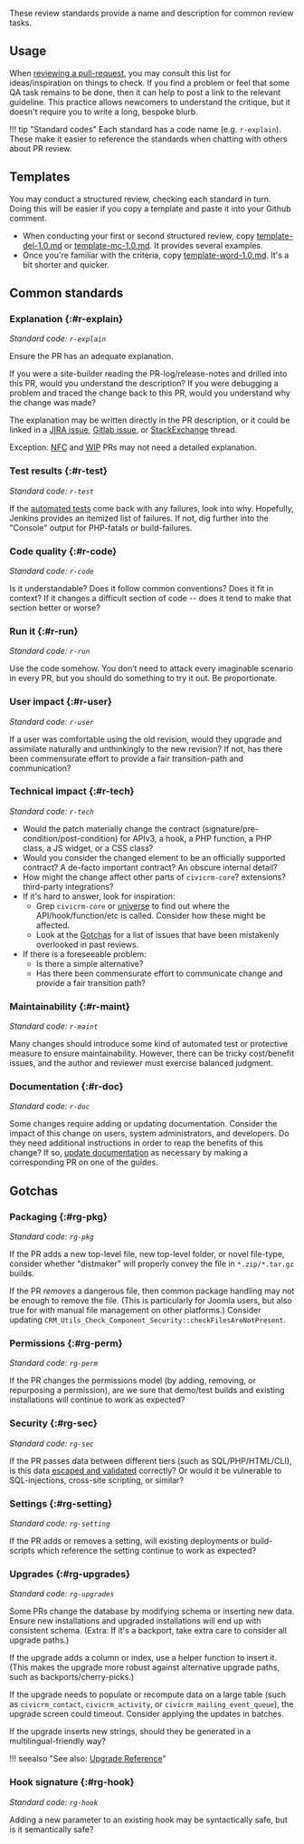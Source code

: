 These review standards provide a name and description for common review tasks.

## Usage

When [reviewing a pull-request](/core/pr-review.md), you may consult this list for ideas/inspiration on things to check.  If you find a problem or feel that some QA task remains to
be done, then it can help to post a link to the relevant guideline.  This practice allows newcomers to understand the critique, but it doesn't require you to
write a long, bespoke blurb.

!!! tip "Standard codes"
    Each standard has a code name (e.g. `r-explain`). These make it easier to reference the standards when chatting with others about PR review.

## Templates

You may conduct a structured review, checking each standard in turn. Doing this  will be easier if you copy a template and paste it into your Github comment.

* When conducting your first or second structured review, copy [template-del-1.0.md](https://raw.githubusercontent.com/civicrm/civicrm-dev-docs/master/docs/standards/review/template-del-1.0.md) or [template-mc-1.0.md](https://raw.githubusercontent.com/civicrm/civicrm-dev-docs/master/docs/standards/review/template-mc-1.0.md). It provides several examples.
* Once you're familiar with the criteria, copy [template-word-1.0.md](https://raw.githubusercontent.com/civicrm/civicrm-dev-docs/master/docs/standards/review/template-word-1.0.md). It's a bit shorter and quicker.

## Common standards

### Explanation {:#r-explain}

_Standard code: `r-explain`_

Ensure the PR has an adequate explanation. 

If you were a site-builder reading the PR-log/release-notes and drilled into this PR, would you understand the description? If you were debugging a problem and traced the change back to this PR, would you understand why the change was made?

The explanation may be written directly in the PR description, or it could be linked in a [JIRA issue](/tools/issue-tracking.md#jira), [Gitlab issue](http://lab.civicrm.org/), or [StackExchange](https://civicrm.stackexchange.com/) thread.

Exception: [NFC](/tools/git.md#nfc) and [WIP](/tools/git.md#wip) PRs may not need a detailed explanation.

### Test results {:#r-test}

_Standard code: `r-test`_

If the [automated tests](/testing/continuous-integration.md) come back with any failures, look into why. Hopefully, Jenkins provides an itemized list of failures. If not, dig further into the "Console" output for PHP-fatals or build-failures.

### Code quality {:#r-code}

_Standard code: `r-code`_

Is it understandable? Does it follow common conventions? Does it fit in context? If it changes a difficult section of code -- does it tend to make that section better or worse?

### Run it {:#r-run}

_Standard code: `r-run`_

Use the code somehow. You don’t need to attack every imaginable scenario in every PR, but you should do something to try it out. Be proportionate.

### User impact {:#r-user}

_Standard code: `r-user`_

If a user was comfortable using the old revision, would they upgrade and assimilate naturally and unthinkingly to the new revision? If not, has there been commensurate effort to provide a fair transition-path and communication?

### Technical impact {:#r-tech}

_Standard code: `r-tech`_

* Would the patch materially change the contract (signature/pre-condition/post-condition) for APIv3, a hook, a PHP function, a PHP class, a JS widget, or a CSS class?
* Would you consider the changed element to be an officially supported contract? A de-facto important contract? An obscure internal detail?
* How might the change affect other parts of `civicrm-core`? extensions? third-party integrations?
* If it's hard to answer, look for inspiration:
    * Grep `civicrm-core` or [universe](/tools/universe.md) to find out where the API/hook/function/etc is called. Consider how these might be affected.
    * Look at the [Gotchas](#gotchas) for a list of issues that have been mistakenly overlooked in past reviews.
* If there is a foreseeable problem:
    * Is there a simple alternative?
    * Has there been commensurate effort to communicate change and provide a fair transition path?

### Maintainability {:#r-maint}

_Standard code: `r-maint`_

Many changes should introduce some kind of automated test or protective measure to ensure maintainability. However, there can be tricky cost/benefit issues, and the author and reviewer must exercise balanced judgment.

### Documentation {:#r-doc}

_Standard code: `r-doc`_

Some changes require adding or updating documentation. Consider the impact of this change on users, system administrators, and developers. Do they need additional instructions in order to reap the benefits of this change? If so, [update documentation](/documentation/index.md) as necessary by making a corresponding PR on one of the guides.

## Gotchas

### Packaging {:#rg-pkg}

_Standard code: `rg-pkg`_

If the PR adds a new top-level file, new top-level folder, or novel file-type, consider whether "distmaker" will properly convey the file in `*.zip/*.tar.gz` builds.

If the PR *removes* a dangerous file, then common package handling may not be enough to remove the file. (This is particularly for Joomla users, but also true for with
manual file management on other platforms.) Consider updating `CRM_Utils_Check_Component_Security::checkFilesAreNotPresent`.

### Permissions {:#rg-perm}

_Standard code: `rg-perm`_

If the PR changes the permissions model (by adding, removing, or repurposing a permission), are we sure that demo/test builds and existing installations will continue to work as expected?

### Security {:#rg-sec}

_Standard code: `rg-sec`_

If the PR passes data between different tiers (such as SQL/PHP/HTML/CLI), is this data [escaped and validated](/security/index.md) correctly? Or would it be vulnerable to SQL-injections, cross-site scripting, or similar?

### Settings {:#rg-setting}

_Standard code: `rg-setting`_

If the PR adds or removes a setting, will existing deployments or build-scripts which reference the setting continue to work as expected?

### Upgrades {:#rg-upgrades}

_Standard code: `rg-upgrades`_

Some PRs change the database by modifying schema or inserting new data. Ensure new installations and upgraded installations will end up with consistent schema. (Extra: If it's a backport, take extra care to consider all upgrade paths.)

If the upgrade adds a column or index, use a helper function to insert it. (This makes the upgrade more robust against alternative upgrade paths, such as backports/cherry-picks.)

If the upgrade needs to populate or recompute data on a large table (such as `civicrm_contact`, `civicrm_activity`, or `civicrm_mailing_event_queue`), the upgrade screen could timeout. Consider applying the updates in batches.

If the upgrade inserts new strings, should they be generated in a multilingual-friendly way?

!!! seealso "See also: [Upgrade Reference](/framework/upgrade)"

### Hook signature {:#rg-hook}

_Standard code: `rg-hook`_

Adding a new parameter to an existing hook may be syntactically safe, but is it semantically safe?

